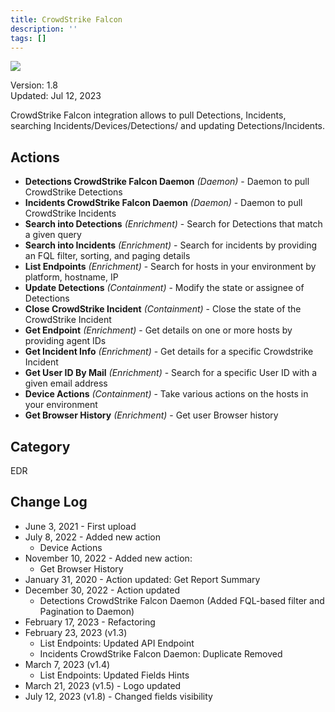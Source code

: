 ```yaml
---
title: CrowdStrike Falcon
description: ''
tags: []
---
```


![](/img/platform-services/automation-service/app-central/logos/crowdstrike-falcon.png)

Version: 1.8  
Updated: Jul 12, 2023

CrowdStrike Falcon integration allows to pull Detections, Incidents, searching Incidents/Devices/Detections/ and updating Detections/Incidents.

## Actions

* **Detections CrowdStrike Falcon Daemon** *(Daemon)* - Daemon to pull CrowdStrike Detections
* **Incidents CrowdStrike Falcon Daemon** *(Daemon)* - Daemon to pull CrowdStrike Incidents
* **Search into Detections** *(Enrichment)* - Search for Detections that match a given query
* **Search into Incidents** *(Enrichment)* - Search for incidents by providing an FQL filter, sorting, and paging details
* **List Endpoints** *(Enrichment)* - Search for hosts in your environment by platform, hostname, IP
* **Update Detections** *(Containment)* - Modify the state or assignee of Detections
* **Close CrowdStrike Incident** *(Containment)* - Close the state of the CrowdStrike Incident
* **Get Endpoint** *(Enrichment)* - Get details on one or more hosts by providing agent IDs
* **Get Incident Info** *(Enrichment)* - Get details for a specific Crowdstrike Incident
* **Get User ID By Mail** *(Enrichment)* - Search for a specific User ID with a given email address
* **Device Actions** *(Containment)* - Take various actions on the hosts in your environment
* **Get Browser History** *(Enrichment)* - Get user Browser history

## Category

EDR

## Change Log

* June 3, 2021 - First upload
* July 8, 2022 - Added new action
	+ Device Actions
* November 10, 2022 - Added new action:
	+ Get Browser History
* January 31, 2020 - Action updated: Get Report Summary
* December 30, 2022 - Action updated
	+ Detections CrowdStrike Falcon Daemon (Added FQL-based filter and Pagination to Daemon)
* February 17, 2023 - Refactoring
* February 23, 2023 (v1.3)
	+ List Endpoints: Updated API Endpoint
	+ Incidents CrowdStrike Falcon Daemon: Duplicate Removed
* March 7, 2023 (v1.4)
	+ List Endpoints: Updated Fields Hints
* March 21, 2023 (v1.5) - Logo updated
* July 12, 2023 (v1.8) - Changed fields visibility
